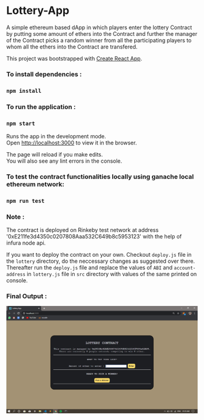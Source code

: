 # Lottery-App
A simple ethereum based dApp in which players enter the lottery Contract by putting some amount of ethers into the Contract and further the manager of the Contract picks a random winner from all the participating players to whom all the ethers into the Contract are transfered. 

This project was bootstrapped with [Create React App](https://github.com/facebook/create-react-app).

### To install dependencies :

### `npm install`

### To run the application :

### `npm start`

Runs the app in the development mode.<br />
Open [http://localhost:3000](http://localhost:3000) to view it in the browser.

The page will reload if you make edits.<br />
You will also see any lint errors in the console.

### To test the contract functionalities locally using ganache local ethereum network:

### `npm run test`

### Note :
The contract is deployed on Rinkeby test network at address '0xE211fe3d4350c0207808Aaa532C649b8c5953123' with the help of infura node api. 

If you want to deploy the contract on your own. Checkout `deploy.js` file in the `lottery` directory, do the neccessary changes as suggested over there. Thereafter run the `deploy.js` file and replace the values of `ABI` and `account-address` in `lottery.js` file in `src` directory with values of the same printed on console.

### Final Output :
![Screenshot](/public/Capture.PNG)
